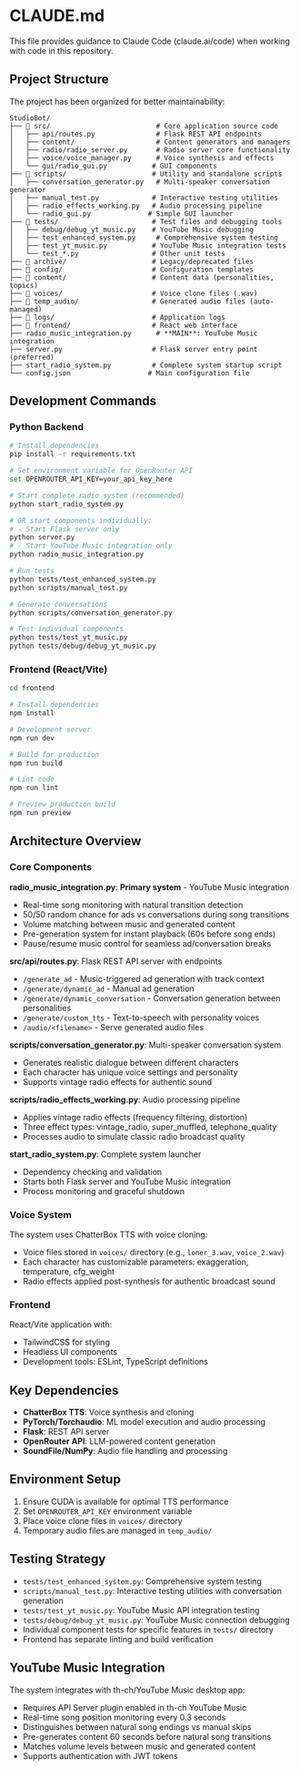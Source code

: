 # CLAUDE.md

This file provides guidance to Claude Code (claude.ai/code) when working with code in this repository.

## Project Structure

The project has been organized for better maintainability:

```
StudioBot/
├── 📁 src/                          # Core application source code
│   ├── api/routes.py               # Flask REST API endpoints
│   ├── content/                    # Content generators and managers
│   ├── radio/radio_server.py       # Radio server core functionality
│   ├── voice/voice_manager.py      # Voice synthesis and effects
│   └── gui/radio_gui.py           # GUI components
├── 📁 scripts/                     # Utility and standalone scripts
│   ├── conversation_generator.py   # Multi-speaker conversation generator
│   ├── manual_test.py             # Interactive testing utilities
│   ├── radio_effects_working.py   # Audio processing pipeline
│   └── radio_gui.py              # Simple GUI launcher
├── 📁 tests/                       # Test files and debugging tools
│   ├── debug/debug_yt_music.py    # YouTube Music debugging
│   ├── test_enhanced_system.py     # Comprehensive system testing
│   ├── test_yt_music.py           # YouTube Music integration tests
│   └── test_*.py                  # Other unit tests
├── 📁 archive/                     # Legacy/deprecated files
├── 📁 config/                      # Configuration templates
├── 📁 content/                     # Content data (personalities, topics)
├── 📁 voices/                      # Voice clone files (.wav)
├── 📁 temp_audio/                  # Generated audio files (auto-managed)
├── 📁 logs/                        # Application logs
├── 📁 frontend/                    # React web interface
├── radio_music_integration.py      # **MAIN**: YouTube Music integration
├── server.py                      # Flask server entry point (preferred)
├── start_radio_system.py          # Complete system startup script
└── config.json                   # Main configuration file
```

## Development Commands

### Python Backend
```bash
# Install dependencies
pip install -r requirements.txt

# Set environment variable for OpenRouter API
set OPENROUTER_API_KEY=your_api_key_here

# Start complete radio system (recommended)
python start_radio_system.py

# OR start components individually:
# - Start Flask server only
python server.py
# - Start YouTube Music integration only
python radio_music_integration.py

# Run tests
python tests/test_enhanced_system.py
python scripts/manual_test.py

# Generate conversations
python scripts/conversation_generator.py

# Test individual components
python tests/test_yt_music.py
python tests/debug/debug_yt_music.py
```

### Frontend (React/Vite)
```bash
cd frontend

# Install dependencies
npm install

# Development server
npm run dev

# Build for production
npm run build

# Lint code
npm run lint

# Preview production build
npm run preview
```

## Architecture Overview

### Core Components

**radio_music_integration.py**: **Primary system** - YouTube Music integration
- Real-time song monitoring with natural transition detection
- 50/50 random chance for ads vs conversations during song transitions
- Volume matching between music and generated content
- Pre-generation system for instant playback (60s before song ends)
- Pause/resume music control for seamless ad/conversation breaks

**src/api/routes.py**: Flask REST API server with endpoints
- `/generate_ad` - Music-triggered ad generation with track context
- `/generate/dynamic_ad` - Manual ad generation
- `/generate/dynamic_conversation` - Conversation generation between personalities
- `/generate/custom_tts` - Text-to-speech with personality voices
- `/audio/<filename>` - Serve generated audio files

**scripts/conversation_generator.py**: Multi-speaker conversation system
- Generates realistic dialogue between different characters
- Each character has unique voice settings and personality
- Supports vintage radio effects for authentic sound

**scripts/radio_effects_working.py**: Audio processing pipeline
- Applies vintage radio effects (frequency filtering, distortion)
- Three effect types: vintage_radio, super_muffled, telephone_quality
- Processes audio to simulate classic radio broadcast quality

**start_radio_system.py**: Complete system launcher
- Dependency checking and validation
- Starts both Flask server and YouTube Music integration
- Process monitoring and graceful shutdown

### Voice System

The system uses ChatterBox TTS with voice cloning:
- Voice files stored in `voices/` directory (e.g., `loner_3.wav`, `voice_2.wav`)
- Each character has customizable parameters: exaggeration, temperature, cfg_weight
- Radio effects applied post-synthesis for authentic broadcast sound

### Frontend

React/Vite application with:
- TailwindCSS for styling
- Headless UI components
- Development tools: ESLint, TypeScript definitions

## Key Dependencies

- **ChatterBox TTS**: Voice synthesis and cloning
- **PyTorch/Torchaudio**: ML model execution and audio processing
- **Flask**: REST API server
- **OpenRouter API**: LLM-powered content generation
- **SoundFile/NumPy**: Audio file handling and processing

## Environment Setup

1. Ensure CUDA is available for optimal TTS performance
2. Set `OPENROUTER_API_KEY` environment variable
3. Place voice clone files in `voices/` directory
4. Temporary audio files are managed in `temp_audio/`

## Testing Strategy

- `tests/test_enhanced_system.py`: Comprehensive system testing
- `scripts/manual_test.py`: Interactive testing utilities with conversation generation
- `tests/test_yt_music.py`: YouTube Music API integration testing
- `tests/debug/debug_yt_music.py`: YouTube Music connection debugging
- Individual component tests for specific features in `tests/` directory
- Frontend has separate linting and build verification

## YouTube Music Integration

The system integrates with th-ch/YouTube Music desktop app:
- Requires API Server plugin enabled in th-ch YouTube Music
- Real-time song position monitoring every 0.3 seconds
- Distinguishes between natural song endings vs manual skips
- Pre-generates content 60 seconds before natural song transitions
- Matches volume levels between music and generated content
- Supports authentication with JWT tokens